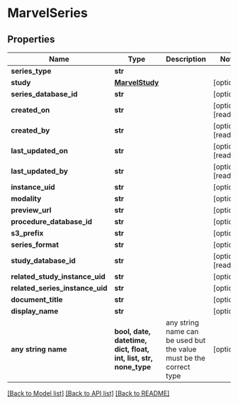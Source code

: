 # MarvelSeries


## Properties
Name | Type | Description | Notes
------------ | ------------- | ------------- | -------------
**series_type** | **str** |  | 
**study** | [**MarvelStudy**](MarvelStudy.md) |  | [optional] 
**series_database_id** | **str** |  | [optional] 
**created_on** | **str** |  | [optional] [readonly] 
**created_by** | **str** |  | [optional] [readonly] 
**last_updated_on** | **str** |  | [optional] [readonly] 
**last_updated_by** | **str** |  | [optional] [readonly] 
**instance_uid** | **str** |  | [optional] 
**modality** | **str** |  | [optional] 
**preview_url** | **str** |  | [optional] 
**procedure_database_id** | **str** |  | [optional] 
**s3_prefix** | **str** |  | [optional] 
**series_format** | **str** |  | [optional] 
**study_database_id** | **str** |  | [optional] [readonly] 
**related_study_instance_uid** | **str** |  | [optional] 
**related_series_instance_uid** | **str** |  | [optional] 
**document_title** | **str** |  | [optional] 
**display_name** | **str** |  | [optional] 
**any string name** | **bool, date, datetime, dict, float, int, list, str, none_type** | any string name can be used but the value must be the correct type | [optional]

[[Back to Model list]](../README.md#documentation-for-models) [[Back to API list]](../README.md#documentation-for-api-endpoints) [[Back to README]](../README.md)


